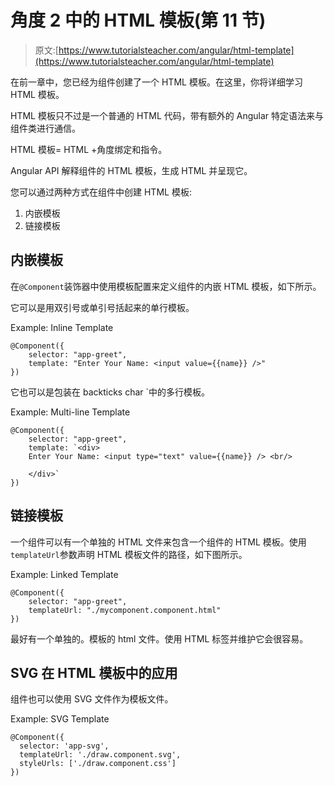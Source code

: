 # 角度 2 中的 HTML 模板(第 11 节)

> 原文:[https://www.tutorialsteacher.com/angular/html-template](https://www.tutorialsteacher.com/angular/html-template)

在前一章中，您已经为组件创建了一个 HTML 模板。在这里，你将详细学习 HTML 模板。

HTML 模板只不过是一个普通的 HTML 代码，带有额外的 Angular 特定语法来与组件类进行通信。

HTML 模板= HTML +角度绑定和指令。

Angular API 解释组件的 HTML 模板，生成 HTML 并呈现它。

您可以通过两种方式在组件中创建 HTML 模板:

1.  内嵌模板
2.  链接模板

## 内嵌模板

在`@Component`装饰器中使用模板配置来定义组件的内嵌 HTML 模板，如下所示。

它可以是用双引号或单引号括起来的单行模板。

Example: Inline Template 

```
@Component({
    selector: "app-greet",
    template: "Enter Your Name: <input value={{name}} />"
})
```

它也可以是包装在 backticks char `中的多行模板。

Example: Multi-line Template 

```
@Component({
    selector: "app-greet",
    template: `<div>
    Enter Your Name: <input type="text" value={{name}} /> <br/>
    
    </div>`
})
```

## 链接模板

一个组件可以有一个单独的 HTML 文件来包含一个组件的 HTML 模板。使用`templateUrl`参数声明 HTML 模板文件的路径，如下图所示。

Example: Linked Template 

```
@Component({
    selector: "app-greet",
    templateUrl: "./mycomponent.component.html"
})
```

最好有一个单独的。模板的 html 文件。使用 HTML 标签并维护它会很容易。

## SVG 在 HTML 模板中的应用

组件也可以使用 SVG 文件作为模板文件。

Example: SVG Template 

```
@Component({
  selector: 'app-svg',
  templateUrl: './draw.component.svg',
  styleUrls: ['./draw.component.css']
})
```

